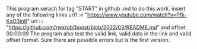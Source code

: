  This program serach for tag "START" in github .md to do this work.
 insert any of the following links
 url1 := "https://www.youtube.com/watch?v=Pfk-KxO3in8"
 url := "https://github.com/rwxrob/boost/blob/2022/03/README.md"
 and offset 00:00:09
 The program also test the valid link, valid data in the link and valid offset format.
 Sure there are possible errors but is the first version.
